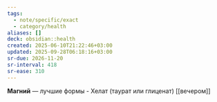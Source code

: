 ```yaml
---
tags:
  - note/specific/exact
  - category/health
aliases: []
deck: obsidian::health
created: 2025-06-10T21:22:46+03:00
updated: 2025-09-28T06:18:16+03:00
sr-due: 2026-11-20
sr-interval: 418
sr-ease: 310
---
```


**Магний**
—
лучшие формы - Хелат (таурат или глиценат)
[[вечером]]
